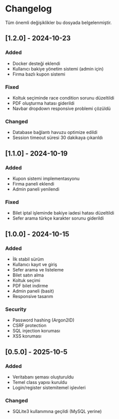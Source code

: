 # Changelog

Tüm önemli değişiklikler bu dosyada belgelenmiştir.

## [1.2.0] - 2024-10-23

### Added
- Docker desteği eklendi
- Kullanıcı bakiye yönetim sistemi (admin için)
- Firma bazlı kupon sistemi

### Fixed
- Koltuk seçiminde race condition sorunu düzeltildi
- PDF oluşturma hatası giderildi
- Navbar dropdown responsive problemi çözüldü

### Changed
- Database bağlantı havuzu optimize edildi
- Session timeout süresi 30 dakikaya çıkarıldı

## [1.1.0] - 2024-10-19

### Added
- Kupon sistemi implementasyonu
- Firma paneli eklendi
- Admin paneli yenilendi

### Fixed
- Bilet iptal işleminde bakiye iadesi hatası düzeltildi
- Sefer arama türkçe karakter sorunu giderildi

## [1.0.0] - 2024-10-15

### Added
- İlk stabil sürüm
- Kullanıcı kayıt ve giriş
- Sefer arama ve listeleme
- Bilet satın alma
- Koltuk seçimi
- PDF bilet indirme
- Admin paneli (basit)
- Responsive tasarım

### Security
- Password hashing (Argon2ID)
- CSRF protection
- SQL injection koruması
- XSS koruması

## [0.5.0] - 2025-10-5

### Added
- Veritabanı şeması oluşturuldu
- Temel class yapısı kuruldu
- Login/register sistemitemel işlevleri

### Changed
- SQLite3 kullanımına geçildi (MySQL yerine)

